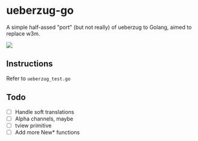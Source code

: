 # ueberzug-go

A simple half-assed "port" (but not really) of ueberzug to Golang, aimed to replace w3m.

![](https://media.discordapp.net/attachments/361910177961738244/571994938787495936/unknown.png)

## Instructions

Refer to `ueberzug_test.go`

## Todo

- [ ] Handle soft translations 
- [ ] Alpha channels, maybe
- [ ] tview primitive
- [ ] Add more New* functions
